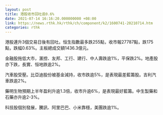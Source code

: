 ```yaml
---
layout: post
title: 港股收市回吐逾0.6%
date: 2021-07-14 16:16:20.000000000 +08:00
link: https://news.rthk.hk/rthk/ch/component/k2/1600741-20210714.htm
categories: rthk
---
```


港股連升3個交易日後有回吐。恒生指數最多跌255點，收市報27787點，跌175點，跌幅0.63%。主板總成交額1436.3億元。

金融股拖低大市，滙控、友邦、工行、建行、中人壽跌逾1%，平保跌2%。地產股亦下跌，長實、恒地跌逾2%。

汽車股受壓。比亞迪股份被基金減持，收市跌逾5%，是表現最差藍籌股。吉利汽車跌逾2%。

藥明生物預期上半年盈利升逾1.3倍，收市升逾6%，是表現最好藍籌。中生製藥和石藥亦升逾2-3%。

科技股個別發展，騰訊、阿里巴巴、小米靠穩，美團跌逾1%。
